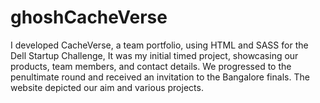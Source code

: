 # ghoshCacheVerse
I developed CacheVerse, a team portfolio, using HTML and SASS for the Dell Startup Challenge, It was my initial timed project, showcasing our products, team members, and contact details. We progressed to the penultimate round and received an invitation to the Bangalore finals. The website depicted our aim and various projects. 
